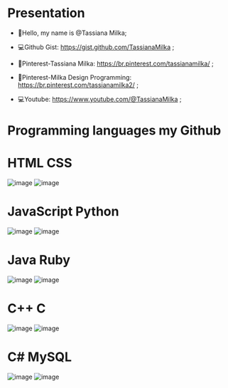 #  Presentation

- 👋Hello, my name is @Tassiana Milka;


- 💻Github Gist: https://gist.github.com/TassianaMilka ;
- 📄Pinterest-Tassiana Milka: https://br.pinterest.com/tassianamilka/ ;
- 📄Pinterest-Milka Design Programming: https://br.pinterest.com/tassianamilka2/ ;
- 💻Youtube: https://www.youtube.com/@TassianaMilka ;


# Programming languages my Github
 
# HTML                                                                                      CSS

![image](https://github.com/user-attachments/assets/44739744-005f-47fc-bde5-0fd18a7d8fd5)  ![image](https://github.com/user-attachments/assets/80e0d8c9-c71d-4d3b-8215-70d0143cc5a3)

# JavaScript                                                                                Python                                                                             

![image](https://github.com/user-attachments/assets/de8db759-a6a3-4640-85f3-0810b8eece08)  ![image](https://github.com/user-attachments/assets/9c564f35-761e-441b-ba89-2fd232e67527)


#  Java                                                                                      Ruby

 ![image](https://github.com/user-attachments/assets/b9a21e00-6078-4c48-ae79-fca8e397737f)   ![image](https://github.com/user-attachments/assets/62830250-797b-431a-90a1-27a3cdf4b404)

#        C++                                                                                            C

![image](https://github.com/user-attachments/assets/a8f9f377-f349-4035-b243-a5116277bbd5)   ![image](https://github.com/user-attachments/assets/769d5871-92ec-4a3c-b369-3f526191b3d9)



# C#                                                                                        MySQL

![image](https://github.com/user-attachments/assets/6cb2ccde-638b-461a-977b-4fddd387152b)   ![image](https://github.com/user-attachments/assets/bff0e5d5-4f92-4d7d-94d4-3ca8ddc1d6a1)







